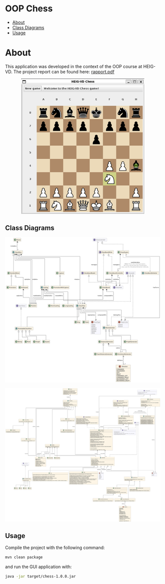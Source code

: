 # OOP Chess

- [About](#about)
- [Class Diagrams](#class-diagrams)
- [Usage](#usage)

# About

This application was developed in the context of the OOP course at HEIG-VD. The
project report can be found here: [rapport.pdf](./docs/rapport.pdf)

<p align="center">
    <img src="./docs/assets/checks/knight_move.png" width="400" />
</p>

## Class Diagrams

![](./docs/assets/uml-simple.svg)

![](./docs/assets/uml.svg)

## Usage

Compile the project with the following command:

```bash
mvn clean package
```

and run the GUI application with:

```bash
java -jar target/chess-1.0.0.jar
```
